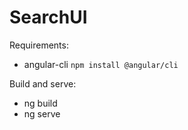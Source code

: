 # SearchUI

Requirements:
- angular-cli
`npm install @angular/cli`

Build and serve:
- ng build
- ng serve
